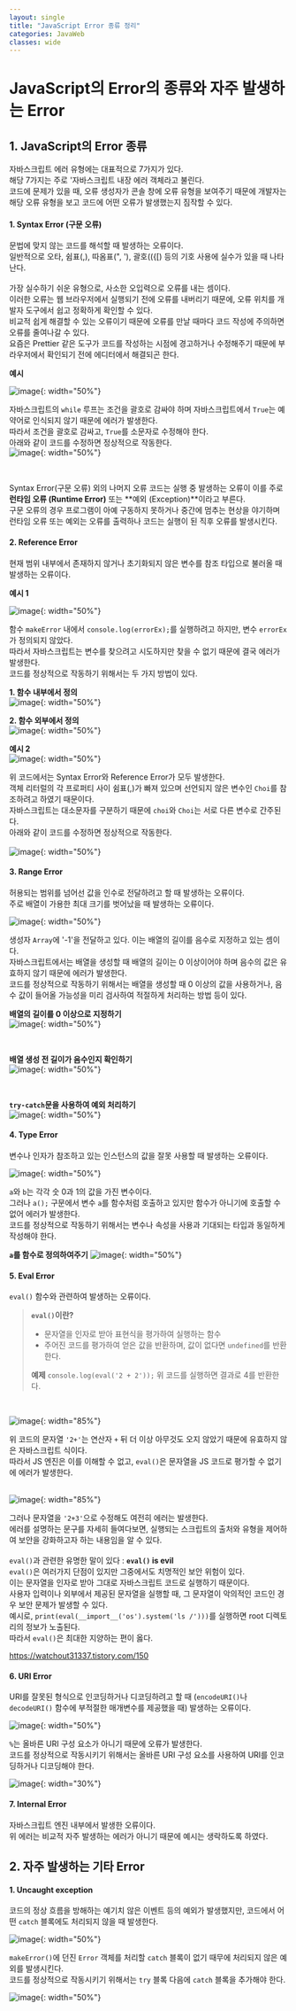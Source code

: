 ```yaml
---
layout: single
title: "JavaScript Error 종류 정리"
categories: JavaWeb
classes: wide
---
```


# JavaScript의 Error의 종류와 자주 발생하는 Error

## 1. JavaScript의 Error 종류

자바스크립트 에러 유형에는 대표적으로 7가지가 있다. <br>
해당 7가지는 주로 '자바스크립트 내장 에러 객체라고 불린다. <br>
코드에 문제가 있을 때, 오류 생성자가 콘솔 창에 오류 유형을 보여주기 때문에 개발자는 해당 오류 유형을 보고 코드에 어떤 오류가 발생했는지 짐작할 수 있다.

#### 1. Syntax Error (구문 오류)
문법에 맞지 않는 코드를 해석할 때 발생하는 오류이다. <br>
일반적으로 오타, 쉼표(,), 따옴표(", '), 괄호(({[) 등의 기호 사용에 실수가 있을 때 나타난다. <br>
<br>
가장 실수하기 쉬운 유형으로, 사소한 오입력으로 오류를 내는 셈이다. <br>
이러한 오류는 웹 브라우저에서 실행되기 전에 오류를 내버리기 때문에, 오류 위치를 개발자 도구에서 쉽고 정확하게 확인할 수 있다. <br>
비교적 쉽게 해결할 수 있는 오류이기 때문에 오류를 만날 때마다 코드 작성에 주의하면 오류를 줄여나갈 수 있다. <br>
요즘은 Prettier 같은 도구가 코드를 작성하는 시점에 경고하거나 수정해주기 때문에 부라우저에서 확인되기 전에 에디터에서 해결되곤 한다. <br>

**예시** <br>

![image](https://github.com/Y0-0N63/STUDY-4242-Ver.2/assets/144354615/649fd1eb-1276-4784-a1bb-340b0fab4366){: width="50%"}

자바스크립트의 `while` 루프는 조건을 괄호로 감싸야 하며 자바스크립트에서 `True`는 예약어로 인식되지 않기 때문에 에러가 발생한다. <br>
따라서 조건을 괄호로 감싸고, `True`를 소문자로 수정해야 한다. <br>
아래와 같이 코드를 수정하면 정상적으로 작동한다.
<br>
![image](https://github.com/Y0-0N63/STUDY-4242-Ver.2/assets/144354615/c38ad4ec-64fb-4d7c-986d-beabffac0999){: width="50%"}

<br>

Syntax Error(구문 오류) 외의 나머지 오류 코드는 실행 중 발생하는 오류이 이를 주로 **런타임 오류 (Runtime Error)** 또는 **예외 (Exception)**이라고 부른다. <br>
구문 오류의 경우 프로그램이 아예 구동하지 못하거나 중간에 멈추는 현상을 야기하며 런타임 오류 또는 예외는 오류를 출력하나 코드는 실행이 된 직후 오류를 발생시킨다.

#### 2. Reference Error
현재 범위 내부에서 존재하지 않거나 초기화되지 않은 변수를 참조 타입으로 불러올 때 발생하는 오류이다. <br>

**예시 1** <br>

![image](https://github.com/Y0-0N63/STUDY-4242-Ver.2/assets/144354615/24ff6a78-b6ae-4080-9b5f-d1e1d1431291){: width="50%"}

함수 `makeError` 내에서 `console.log(errorEx);`를 실행하려고 하지만, 변수 `errorEx`가 정의되지 않았다. <br>
따라서 자바스크립트는 변수를 찾으려고 시도하지만 찾을 수 없기 때문에 결국 에러가 발생한다. <br>
코드를 정상적으로 작동하기 위해서는 두 가지 방법이 있다. <br>

**1. 함수 내부에서 정의** <br>
![image](https://github.com/Y0-0N63/STUDY-4242-Ver.2/assets/144354615/07b453b6-eff7-47c2-b575-27447c3a52e7){: width="50%"}

**2. 함수 외부에서 정의** <br>
![image](https://github.com/Y0-0N63/STUDY-4242-Ver.2/assets/144354615/ea96e568-fa4e-4650-94c1-fc90a5ca68d4){: width="50%"}

**예시 2** <br>
![image](https://github.com/Y0-0N63/STUDY-4242-Ver.2/assets/144354615/17f58a63-274a-470d-be2e-90d360d27db2){: width="50%"}

위 코드에서는 Syntax Error와 Reference Error가 모두 발생한다. <br>
객체 리터럴의 각 프로퍼티 사이 쉼표(,)가 빠져 있으며 선언되지 않은 변수인 `Choi`를 참조하려고 하였기 때문이다. <br>
자바스크립트는 대소문자를 구분하기 때문에 `choi`와 `Choi`는 서로 다른 변수로 간주된다. <br>
아래와 같이 코드를 수정하면 정상적으로 작동한다. <br>
<br>
![image](https://github.com/Y0-0N63/STUDY-4242-Ver.2/assets/144354615/b64f121e-28bf-40b9-b56e-0204e7d93330){: width="50%"}

#### 3. Range Error
허용되는 범위를 넘어선 값을 인수로 전달하려고 할 때 발생하는 오류이다. <br>
주로 배열이 가용한 최대 크기를 벗어났을 때 발생하는 오류이다. <br>

![image](https://github.com/Y0-0N63/STUDY-4242-Ver.2/assets/144354615/698ad1ef-b2fc-4100-bd77-4992692a7fc8){: width="50%"}

생성자 `Array`에 '-1'을 전달하고 있다. 이는 배열의 길이를 음수로 지정하고 있는 셈이다.<br>
자바스크립트에서는 배열을 생성할 때 배열의 길이는 0 이상이어야 하며 음수의 값은 유효하지 않기 때문에 에러가 발생한다. <br>
코드를 정상적으로 작동하기 위해서는 배열을 생성할 때 0 이상의 값을 사용하거나, 음수 값이 들어올 가능성을 미리 검사하여 적절하게 처리하는 방법 등이 있다. <br>

**배열의 길이를 0 이상으로 지정하기** <br>
![image](https://github.com/Y0-0N63/STUDY-4242-Ver.2/assets/144354615/4ac3ffe1-4d24-48e6-a9d7-bf0031b1fc8c){: width="50%"}

<br>

**배열 생성 전 길이가 음수인지 확인하기** <br>
![image](https://github.com/Y0-0N63/STUDY-4242-Ver.2/assets/144354615/f759c798-436e-403f-bf15-0872617e2ed9){: width="50%"}

<br>

**`try-catch`문을 사용하여 예외 처리하기**  <br>
![image](https://github.com/Y0-0N63/STUDY-4242-Ver.2/assets/144354615/7f22be15-6386-4d76-8a6b-d63fa454fde7){: width="50%"}

#### 4. Type Error
변수나 인자가 참조하고 있는 인스턴스의 값을 잘못 사용할 때 발생하는 오류이다. <br>

![image](https://github.com/Y0-0N63/STUDY-4242-Ver.2/assets/144354615/4928c912-bec7-424b-b10f-019f7fc9f3ae){: width="50%"}

`a`와 `b`는 각각 숫 0과 1의 값을 가진 변수이다. <br>
그러나 `a();` 구문에서 변수 `a`를 함수처럼 호출하고 있지만 함수가 아니기에 호출할 수 없어 에러가 발생한다. <br>
코드를 정상적으로 작동하기 위해서는 변수나 속성을 사용과 기대되는 타입과 동일하게 작성해야 한다. <br>

**`a`를 함수로 정의하여주기**
![image](https://github.com/Y0-0N63/STUDY-4242-Ver.2/assets/144354615/c328e9bc-4529-4971-b145-991e845a514a){: width="50%"}

#### 5. Eval Error
`eval()` 함수와 관련하여 발생하는 오류이다. <br>

> **`eval()`이란?**
>  - 문자열을 인자로 받아 표현식을 평가하여 실행하는 함수
>  - 주어진 코드를 평가하여 얻은 값을 반환하며, 값이 없다면 `undefined`를 반환한다.
>  
>  **예제** 
>  `console.log(eval('2 + 2'));`
>  위 코드를 실행하면 결과로 4를 반환한다.

<br>

![image](https://github.com/Y0-0N63/STUDY-4242-Ver.2/assets/144354615/a23566c6-9dc5-473a-9b96-6488f0ee9cba){: width="85%"}

위 코드의 문자열 `'2+'`는 연산자 `+` 뒤 더 이상 아무것도 오지 않았기 때문에 유효하지 않은 자바스크립트 식이다. <br>
따라서 JS 엔진은 이를 이해할 수 없고, `eval()`은 문자열을 JS 코드로 평가할 수 없기에 에러가 발생한다. <br>
<br>

![image](https://github.com/Y0-0N63/STUDY-4242-Ver.2/assets/144354615/444d4edf-0c84-41c3-8b28-37f82a5318aa){: width="85%"}

그러나 문자열을 `'2+3'`으로 수정해도 여전히 에러는 발생한다. <br>
에러를 설명하는 문구를 자세히 들여다보면, 실행되는 스크립트의 출처와 유형을 제어하여 보안을 강화하고자 하는 내용임을 알 수 있다. <br>
<br>
 `eval()`과 관련한 유명한 말이 있다 : **`eval()` is evil** <br>
`eval()`은 여러가지 단점이 있지만 그중에서도 치명적인 보안 위험이 있다. <br>
이는 문자열을 인자로 받아 그대로 자바스크립트 코드로 실행하기 때문이다. <br>
사용자 입력이나 외부에서 제공된 문자열을 실행할 때, 그 문자열이 악의적인 코드인 경우 보안 문제가 발생할 수 있다. <br>
예시로, `print(eval(__import__('os').system('ls /')))`를 실행하면 root 디렉토리의 정보가 노출된다. <br>
따라서 `eval()`은 최대한 지양하는 편이 옳다.

https://watchout31337.tistory.com/150

#### 6. URI Error
URI를 잘못된 형식으로 인코딩하거나 디코딩하려고 할 때 (`encodeURI()`나 `decodeURI()` 함수에 부적절한 매개변수를 제공했을 때) 발생하는 오류이다. <br>

![image](https://github.com/Y0-0N63/STUDY-4242-Ver.2/assets/144354615/1de8ffad-d280-4dd4-925c-585060bf64a2){: width="50%"}

`%`는 올바른 URI 구성 요소가 아니기 때문에 오류가 발생한다. <br>
코드를 정상적으로 작동시키기 위해서는 올바른 URI 구성 요소를 사용하여 URI를 인코딩하거나 디코딩해야 한다. <br>

![image](https://github.com/Y0-0N63/STUDY-4242-Ver.2/assets/144354615/f5d722bc-63de-4b27-802a-34903f1bf2b1){: width="30%"}

#### 7. Internal Error

자바스크립트 엔진 내부에서 발생한 오류이다. <br>
위 에러는 비교적 자주 발생하는 에러가 아니기 때문에 예시는 생락하도록 하였다.

## 2. 자주 발생하는 기타 Error

#### 1. Uncaught exception
코드의 정상 흐름을 방해하는 예기치 않은 이벤트 등의 예외가 발생했지만, 코드에서 어떤 `catch` 블록에도 처리되지 않을 때 발생한다. <br>

![image](https://github.com/Y0-0N63/STUDY-4242-Ver.2/assets/144354615/eeb3eba4-6a29-4818-ba2e-e1dae1803b81){: width="50%"}

`makeError()`에 던진 `Error` 객체를 처리할 `catch` 블록이 없기 때무에 처리되지 않은 예외를 발생시킨다. <br>
코드를 정상적으로 작동시키기 위해서는 `try` 블록 다음에 `catch` 블록을 추가해야 한다. <br>

![image](https://github.com/Y0-0N63/STUDY-4242-Ver.2/assets/144354615/7bb293e6-e4ec-4456-97f0-f8788dc92112){: width="50%"}
